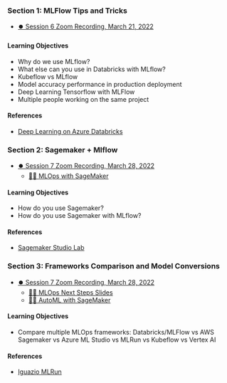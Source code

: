 ### Section 1:  MLFlow Tips and Tricks 
* [⏺️ Session 6 Zoom Recording, March 21, 2022](https://vimeo.com/701810996)

#### Learning Objectives
* Why do we use MLflow?
* What else can you use in Databricks with MLflow?
* Kubeflow vs MLflow
* Model accuracy performance in production deployment
* Deep Learning Tensorflow with MLFlow
* Multiple people working on the same project

#### References
* [Deep Learning on Azure Databricks](https://docs.microsoft.com/en-us/azure/databricks/applications/machine-learning/train-model/deep-learning)

### Section 2: Sagemaker + Mlflow  
* [⏺️ Session 7 Zoom Recording, March 28, 2022](https://us06web.zoom.us/rec/share/-CuDLqJ8thZirYfj0v1-3S32AFTrBfVWJcBAwGdleFauhf6rXAgC0ZI-sZhZTV2T.Qdv7uiQOtTa1fnqJ?startTime=1648501254000)
  * [👨‍🏫 MLOps with SageMaker](https://docs.google.com/presentation/d/1f0l4MrcrEPtAZff6N5yMj2kOtzP-7QDKoOD4A6AT_94/edit?usp=sharing)

#### Learning Objectives
* How do you use Sagemaker?
* How do you use Sagemaker with MLflow?

#### References
* [Sagemaker Studio Lab](https://aws.amazon.com/sagemaker/studio-lab/)

### Section 3: Frameworks Comparison and Model Conversions 
* [⏺️ Session 7 Zoom Recording, March 28, 2022](https://vimeo.com/701805030)
  * [👨‍🏫 MLOps Next Steps Slides](https://docs.google.com/presentation/d/1co5pk9O_A2lemOYgt8bmigvigicu7cH8H5f0fp5jAOs/edit?usp=sharing)
  * [👨‍🏫 AutoML with SageMaker](https://docs.google.com/presentation/d/1URK144M_xlMzQrl5cWryVjIY-UzW7-XSN6twMWAtfGM/edit?usp=sharing)

#### Learning Objectives
* Compare multiple MLOps frameworks:  Databricks/MLFlow vs AWS Sagemaker vs Azure ML Studio vs MLRun vs Kubeflow vs Vertex AI

#### References
* [Iguazio MLRun](https://docs.google.com/presentation/d/1s3la0x7GJd2-8WSUXFRMb3UTjG-OVc4j/edit?usp=sharing&ouid=114367115509726512575&rtpof=true&sd=true)
